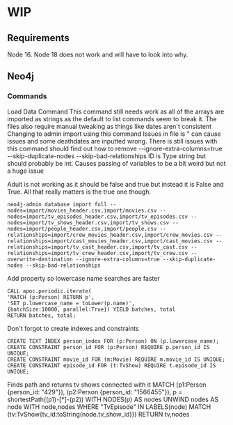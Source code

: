# WIP 
## Requirements
Node 16. Node 18 does not work and will have to look into why.
## Neo4j
### Commands
Load Data Command 
This command still needs work as all of the arrays are imported as strings as the default to list commands seem to break it.
The files also require manual tweaking as things like dates aren't consistent 
Changing to admin import using this command
Issues in file is " can cause issues and some deathdates are inputted wrong.
There is still issues with this command should find out how to remove --ignore-extra-columns=true --skip-duplicate-nodes --skip-bad-relationships
ID is Type string but should probably be int. Causes passing of variables to be a bit weird but not a huge issue

Adult is not working as it should be false and true but instead it is False and True. All that really matters is the true one though.

```
neo4j-admin database import full --nodes=import/movies_header.csv,import/movies.csv --nodes=import/tv_episodes_header.csv,import/tv_episodes.csv --nodes=import/tv_shows_header.csv,import/tv_shows.csv --nodes=import/people_header.csv,import/people.csv --relationships=import/crew_movies_header.csv,import/crew_movies.csv --relationships=import/cast_movies_header.csv,import/cast_movies.csv --relationships=import/tv_cast_header.csv,import/tv_cast.csv --relationships=import/tv_crew_header.csv,import/tv_crew.csv --overwrite-destination --ignore-extra-columns=true --skip-duplicate-nodes --skip-bad-relationships
```

Add property so lowercase name searches are faster
```
CALL apoc.periodic.iterate(
'MATCH (p:Person) RETURN p',
'SET p.lowercase_name = toLower(p.name)',
{batchSize:10000, parallel:True}) YIELD batches, total
RETURN batches, total;
```

Don't forgot to create indexes and constraints
```
CREATE TEXT INDEX person_index FOR (p:Person) ON (p.lowercase_name);
CREATE CONSTRAINT person_id FOR (p:Person) REQUIRE p.person_id IS UNIQUE;
CREATE CONSTRAINT movie_id FOR (m:Movie) REQUIRE m.movie_id IS UNIQUE;
CREATE CONSTRAINT episode_id FOR (t:TvShow) REQUIRE t.episode_id IS UNIQUE;
```

Finds path and returns tv shows connected with it
MATCH (p1:Person {person_id: "429"}), (p2:Person {person_id: "1566455"}), p = shortestPath((p1)-[*]-(p2))
WITH NODES(p) AS nodes
UNWIND nodes AS node
WITH node,nodes
WHERE "TvEpisode" IN LABELS(node)
MATCH (tv:TvShow{tv_id:toString(node.tv_show_id)})
RETURN tv,nodes